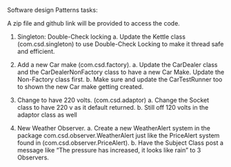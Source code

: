 Software design Patterns tasks:

A zip file and github link will be provided to access the code.

1.	Singleton: Double-Check locking
a.	Update the Kettle class (com.csd.singleton) to use Double-Check Locking to make it thread safe and efficient.

2.	Add a new Car make (com.csd.factory).
a.	Update the CarDealer class and the CarDealerNonFactory class to have a new Car Make. Update the Non-Factory class first.
b.	Make sure and update the CarTestRunner too to shown the new Car make getting created.

3.	Change to have 220 volts. (com.csd.adaptor)
a.	Change the Socket class to have 220 v as it default returned.
b.	Still off 120 volts in the adaptor class as well

4.	New Weather Observer.
a.	Create a  new WeatherAlert system in the package com.csd.observer.WeatherAlert just like the PriceAlert system found in (com.csd.observer.PriceAlert).
b.	Have the Subject Class post a message like “The pressure has increased, it looks like rain” to 3 Observers.


